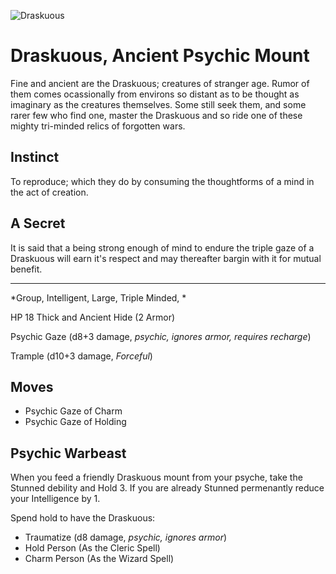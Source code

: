 ![Draskuous](/images/draskuous.jpg?raw=true)

# Draskuous, Ancient Psychic Mount

Fine and ancient are the Draskuous; creatures of stranger age. Rumor of them comes ocassionally from environs so distant as to be thought as imaginary as the creatures themselves. Some still seek them, and some rarer few who find one, master the Draskuous and so ride one of these mighty tri-minded relics of forgotten wars.  

## Instinct

To reproduce; which they do by consuming the thoughtforms of a mind in the act of creation. 

## A Secret

It is said that a being strong enough of mind to endure the triple gaze of a Draskuous will earn it's respect and may thereafter bargin with it for mutual benefit. 

----

*Group, Intelligent, Large, Triple Minded, *

HP 18         Thick and Ancient Hide (2 Armor)

Psychic Gaze (d8+3 damage, *psychic, ignores armor, requires recharge*)

Trample (d10+3 damage, *Forceful*)

## Moves

- Psychic Gaze of Charm
- Psychic Gaze of Holding

## Psychic Warbeast

When you feed a friendly Draskuous mount from your psyche, take the Stunned debility and Hold 3. If you are already Stunned permenantly reduce your Intelligence by 1.

Spend hold to have the Draskuous:
- Traumatize (d8 damage, *psychic, ignores armor*)
- Hold Person (As the Cleric Spell)
- Charm Person (As the Wizard Spell)

